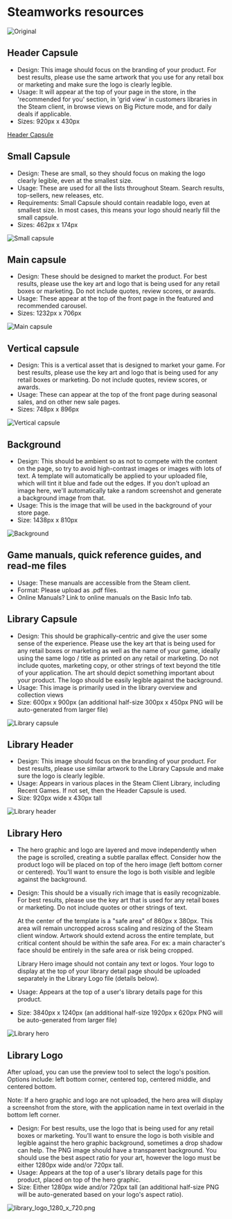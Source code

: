# Steamworks resources

![Original](title_482_x_281.png)

## Header Capsule

- Design: This image should focus on the branding of your product.
  For best results, please use the same artwork that you use
  for any retail box or marketing and make sure the logo is clearly legible.
- Usage: It will appear at the top of your page in the store,
  in the 'recommended for you' section, in 'grid view' in customers libraries
  in the Steam client, in browse views on Big Picture mode,
  and for daily deals if applicable.
- Sizes: 920px x 430px

[Header Capsule](header_capsule_920_x_430.png)

## Small Capsule

- Design: These are small, so they should focus on making the logo clearly
  legible, even at the smallest size.
- Usage: These are used for all the lists throughout Steam.
  Search results, top-sellers, new releases, etc.
- Requirements: Small Capsule should contain readable logo,
  even at smallest size. In most cases, this means your logo
  should nearly fill the small capsule.
- Sizes: 462px x 174px

![Small capsule](small_capsule_462_x_174.png)

## Main capsule

- Design: These should be designed to market the product.
  For best results, please use the key art and logo that is being used
  for any retail boxes or marketing.
  Do not include quotes, review scores, or awards.
- Usage: These appear at the top of the front page in the featured
  and recommended carousel.
- Sizes: 1232px x 706px

![Main capsule](main_capsule_1232_x_706.png)

## Vertical capsule

- Design: This is a vertical asset that is designed to market your game.
  For best results, please use the key art and logo that is being used
  for any retail boxes or marketing.
  Do not include quotes, review scores, or awards.
- Usage: These can appear at the top of the front page during seasonal sales,
  and on other new sale pages.
- Sizes: 748px x 896px

![Vertical capsule](vertical_capsule_748_x_896.png)

## Background

- Design: This should be ambient so as not to compete with the content
  on the page, so try to avoid high-contrast images or images
  with lots of text. A template will automatically be applied to your uploaded
  file, which will tint it blue and fade out the edges.
  If you don't upload an image here, we'll automatically take a random
  screenshot and generate a background image from that.
- Usage: This is the image that will be used
  in the background of your store page.
- Size: 1438px x 810px

![Background](background_1438_x_810.png)

## Game manuals, quick reference guides, and read-me files

- Usage: These manuals are accessible from the Steam client.
- Format: Please upload as .pdf files.
- Online Manuals? Link to online manuals on the Basic Info tab.

## Library Capsule

- Design: This should be graphically-centric and give the user some
  sense of the experience. Please use the key art that is being used
  for any retail boxes or marketing as well as the name of your game,
  ideally using the same logo / title as printed on any retail or marketing.
  Do not include quotes, marketing copy, or other strings of text beyond the
  title of your application. The art should depict something important
  about your product. The logo should be easily legible against the background.
- Usage: This image is primarily used in the library
  overview and collection views
- Size: 600px x 900px (an additional half-size 300px x 450px PNG will
  be auto-generated from larger file)


![Library capsule](library_capsure_600_x_900.png)

## Library Header

- Design: This image should focus on the branding of your product.
  For best results, please use similar artwork to the Library Capsule
  and make sure the logo is clearly legible.
- Usage: Appears in various places in the Steam Client Library,
  including Recent Games. If not set, then the Header Capsule is used.
- Size: 920px wide x 430px tall

![Library header](library_header_920_x_430.png)


## Library Hero

- The hero graphic and logo are layered and move independently
  when the page is scrolled, creating a subtle parallax effect.
  Consider how the product logo will be placed on top of the hero image
  (left bottom corner or centered). You'll want to ensure the logo is both
  visible and legible against the background.
- Design: This should be a visually rich image that is easily recognizable.
  For best results, please use the key art that is used for any retail boxes
  or marketing. Do not include quotes or other strings of text.

  At the center of the template is a "safe area" of 860px x 380px.
  This area will remain uncropped across scaling and resizing
  of the Steam client window. Artwork should extend across the entire template,
  but critical content should be within the safe area.
  For ex: a main character's face should be entirely in the safe area
  or risk being cropped.

  Library Hero image should not contain any text or logos.
  Your logo to display at the top of your library detail page should be
  uploaded separately in the Library Logo file (details below).
- Usage:
  Appears at the top of a user's library details page for this product.
- Size: 3840px x 1240px (an additional half-size 1920px x 620px PNG
  will be auto-generated from larger file)

![Library hero](library_hero_3840_1240.png)

## Library Logo

After upload, you can use the preview tool to select the logo's position.
Options include: left bottom corner, centered top, centered middle,
and centered bottom.

Note: If a hero graphic and logo are not uploaded,
the hero area will display a screenshot from the store,
with the application name in text overlaid in the bottom left corner.

- Design: For best results, use the logo that is being used for any
  retail boxes or marketing. You’ll want to ensure the logo is both visible
  and legible against the hero graphic background, sometimes a drop shadow
  can help. The PNG image should have a transparent background.
  You should use the best aspect ratio for your art, however the logo must
  be either 1280px wide and/or 720px tall.
- Usage: Appears at the top of a user's library details page for this product,
  placed on top of the hero graphic.
- Size: Either 1280px wide and/or 720px tall (an additional half-size PNG
  will be auto-generated based on your logo's aspect ratio).

![library_logo_1280_x_720.png](library_logo_1280_x_720.png)
